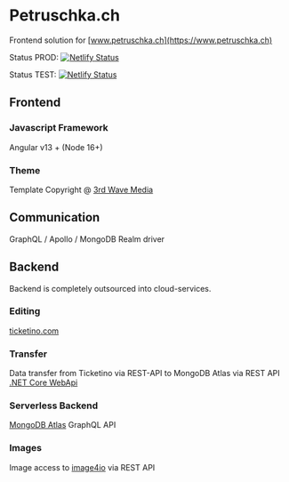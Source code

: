 # Petruschka.ch
Frontend solution for [www.petruschka.ch](https://www.petruschka.ch)

Status PROD:
[![Netlify Status](https://api.netlify.com/api/v1/badges/8e7e5cd9-0ea9-495e-9f96-411428cdef87/deploy-status)](https://app.netlify.com/sites/petruschka/deploys)

Status TEST:
[![Netlify Status](https://api.netlify.com/api/v1/badges/414ff289-67e6-4868-be3e-2b6590e48031/deploy-status)](https://app.netlify.com/sites/petruschka-dev/deploys)

## Frontend
### Javascript Framework
Angular v13 + (Node 16+)

### Theme
Template Copyright @ [3rd Wave Media](http://themes.3rdwavemedia.com/)

## Communication
GraphQL / Apollo / MongoDB Realm driver

## Backend
Backend is completely outsourced into cloud-services.
### Editing
[ticketino.com](https://www.ticketino.com/)
### Transfer
Data transfer from Ticketino via REST-API to MongoDB Atlas via REST API [.NET Core WebApi](https://github.com/DonCorleone/Ticketino-HttpClient-WebApi)
### Serverless Backend
[MongoDB Atlas](https://www.mongodb.com/cloud/atlas) GraphQL API
### Images
Image access to [image4io](https://image4.io/) via REST API
